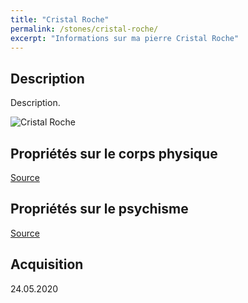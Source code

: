 ```yaml
---
title: "Cristal Roche"
permalink: /stones/cristal-roche/
excerpt: "Informations sur ma pierre Cristal Roche"
---
```


## Description
Description.

![Cristal Roche](/images/stones//images/CristalRoche_Kerstin_20200524_cristaux.jpg "Cristal Roche")

## Propriétés sur le corps physique


[Source](https://)


## Propriétés sur le psychisme


[Source](https://)

## Acquisition


24.05.2020
